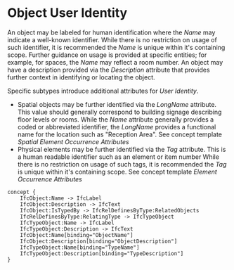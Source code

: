 Object User Identity
====================

An object may be labeled for human identification where the _Name_ may indicate a well-known identifier. While there is no restriction on usage of such identifier, it is recommended the _Name_ is unique within it's containing scope. Further guidance on usage is provided at specific entities; for example, for spaces, the _Name_ may reflect a room number. An object may have a description provided via the _Description_ attribute that provides further context in identifying or locating the object.

Specific subtypes introduce additional attributes for _User Identity_.

* Spatial objects may be further identified via the _LongName_ attribute. This value should generally correspond to building signage describing floor levels or rooms. While the _Name_ attribute generally provides a coded or abbreviated identifier, the _LongName_ provides a functional name for the location such as "Reception Area". See concept template _Spatial Element Occurrence Attributes_
* Physical elements may be further identified via the _Tag_ attribute. This is a human readable identifier such as an element or item number While there is no restriction on usage of such tags, it is recommended the _Tag_ is unique within it's containing scope. See concept template _Element Occurrence Attributes_

```
concept {
    IfcObject:Name -> IfcLabel
    IfcObject:Description -> IfcText
    IfcObject:IsTypedBy -> IfcRelDefinesByType:RelatedObjects
    IfcRelDefinesByType:RelatingType -> IfcTypeObject
    IfcTypeObject:Name -> IfcLabel
    IfcTypeObject:Description -> IfcText
    IfcObject:Name[binding="ObjectName"]
    IfcObject:Description[binding="ObjectDescription"]
    IfcTypeObject:Name[binding="TypeName"]
    IfcTypeObject:Description[binding="TypeDescription"]
}
```
